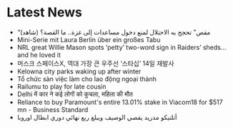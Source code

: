 # Latest News
-  “مقص” تحجج به الاحتلال لمنع دخول مساعدات إلى غزة.. ما القصة؟ (شاهد)
-  Mini-Serie mit Laura Berlin über ein großes Tabu
-  NRL great Willie Mason spots ‘petty’ two-word sign in Raiders’ sheds... and he loved it
-  머스크 스페이스X, 역대 가장 큰 우주선 ‘스타십’ 14일 재발사
-  Kelowna city parks waking up after winter
-  Tổ chức sàn việc làm cho lao động ngoại thành
-  Railumu to play for late cousin
-  Delhi में कार ने कई लोगों को कुचला, महिला की मौत
-  Reliance to buy Paramount's entire 13.01% stake in Viacom18 for $517 mn - Business Standard
-  أتلتيكو مدريد يقصي الوصيف ويبلغ ربع نهائي دوري ابطال اوروبا
